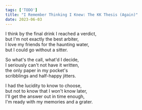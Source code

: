 ```yaml
---
tags: ['TODO']
title: "I Remember Thinking I Knew: The KK Thesis (Again)"
date: 2023-06-03
---
```


I think by the final drink I reached a verdict,  
but I'm not exactly the best arbiter,  
I love my friends for the haunting water,  
but I could go without a sitter.

So what's the call, what'd I decide,  
I seriously can't not have it written,  
the only paper in my pocket's  
scribblings and half-happy jitters.

I had the lucidity to know to choose,  
but not to know that I won't know later,  
I'll get the answer out in time enough,  
I'm ready with my memories and a grater.
